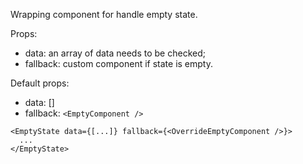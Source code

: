 Wrapping component for handle empty state.

Props:
- data: an array of data needs to be checked;
- fallback: custom component if state is empty.

Default props:
- data: []
- fallback: `<EmptyComponent />`

```
<EmptyState data={[...]} fallback={<OverrideEmptyComponent />}>
  ...
</EmptyState>
```
